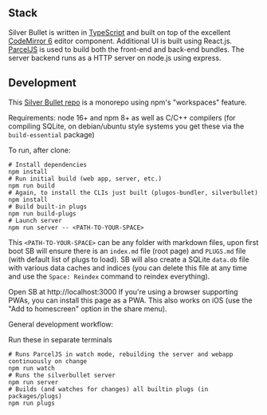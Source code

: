 ## Stack
Silver Bullet is written in [TypeScript](https://www.typescriptlang.org/) and built on top of the excellent [CodeMirror 6](https://codemirror.net/) editor component. Additional UI is built using React.js. [ParcelJS](https://parceljs.org/) is used to build both the front-end and back-end bundles. The server backend runs as a HTTP server on node.js using express.

## Development
This [Silver Bullet repo](https://github.com/zefhemel/silverbullet) is a monorepo using npm's "workspaces" feature.

Requirements: node 16+ and npm 8+ as well as C/C++ compilers (for compiling SQLite, on debian/ubuntu style systems you get these via the `build-essential` package)

To run, after clone:

```shell
# Install dependencies
npm install
# Run initial build (web app, server, etc.)
npm run build
# Again, to install the CLIs just built (plugos-bundler, silverbullet)
npm install
# Build built-in plugs
npm run build-plugs
# Launch server
npm run server -- <PATH-TO-YOUR-SPACE>
```

This `<PATH-TO-YOUR-SPACE>` can be any folder with markdown files, upon first boot SB will ensure there is an `index.md` file (root page) and `PLUGS.md` file (with default list of plugs to load). SB will also create a SQLite `data.db` file with various data caches and indices (you can delete this file at any time and use the `Space: Reindex` command to reindex everything).

Open SB at http://localhost:3000 If you're using a browser supporting PWAs, you can install this page as a PWA. This also works on iOS (use the "Add to homescreen" option in the share menu).

General development workflow:

Run these in separate terminals
```shell
# Runs ParcelJS in watch mode, rebuilding the server and webapp continuously on change
npm run watch
# Runs the silverbullet server
npm run server
# Builds (and watches for changes) all builtin plugs (in packages/plugs)
npm run plugs
```
